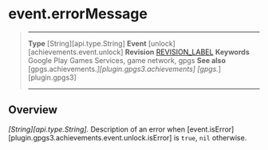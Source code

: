 # event.errorMessage

> --------------------- ------------------------------------------------------------------------------------------
> __Type__              [String][api.type.String]
> __Event__             [unlock][achievements.event.unlock]
> __Revision__          [REVISION_LABEL](REVISION_URL)
> __Keywords__          Google Play Games Services, game network, gpgs
> __See also__          [gpgs.achievements.*][plugin.gpgs3.achievements]
>                       [gpgs.*][plugin.gpgs3]
> --------------------- ------------------------------------------------------------------------------------------

## Overview

_[String][api.type.String]._ Description of an error when [event.isError][plugin.gpgs3.achievements.event.unlock.isError] is `true`, `nil` otherwise.